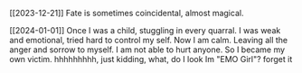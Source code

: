 [[2023-12-21]]
Fate is sometimes coincidental, almost magical.

[[2024-01-01]]
Once I was a child, stuggling in every quarral.
I was weak and emotional, tried hard to control my self.
Now I am calm.
Leaving all the anger and sorrow to myself.
I am not able to hurt anyone.
So I became my own victim.
hhhhhhhhh, just kidding, what, do I look Im "EMO Girl"?
forget it
